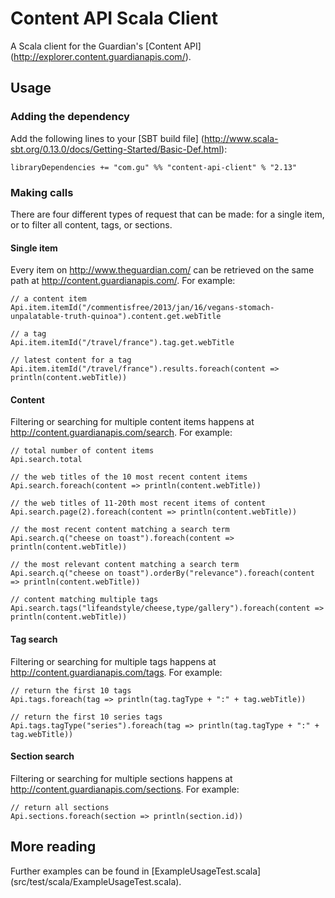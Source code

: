 Content API Scala Client
========================

A Scala client for the Guardian's [Content API] (http://explorer.content.guardianapis.com/).


Usage
-----

### Adding the dependency

Add the following lines to your [SBT build file] (http://www.scala-sbt.org/0.13.0/docs/Getting-Started/Basic-Def.html):

    libraryDependencies += "com.gu" %% "content-api-client" % "2.13"

### Making calls

There are four different types of request that can be made: for a single item, or to filter all content, tags, or sections.

#### Single item

Every item on http://www.theguardian.com/ can be retrieved on the same path at http://content.guardianapis.com/. For example:

    // a content item
    Api.item.itemId("/commentisfree/2013/jan/16/vegans-stomach-unpalatable-truth-quinoa").content.get.webTitle

    // a tag
    Api.item.itemId("/travel/france").tag.get.webTitle

    // latest content for a tag
    Api.item.itemId("/travel/france").results.foreach(content => println(content.webTitle))

#### Content

Filtering or searching for multiple content items happens at http://content.guardianapis.com/search. For example:

    // total number of content items
    Api.search.total

    // the web titles of the 10 most recent content items
    Api.search.foreach(content => println(content.webTitle))

    // the web titles of 11-20th most recent items of content
    Api.search.page(2).foreach(content => println(content.webTitle))

    // the most recent content matching a search term
    Api.search.q("cheese on toast").foreach(content => println(content.webTitle))

    // the most relevant content matching a search term
    Api.search.q("cheese on toast").orderBy("relevance").foreach(content => println(content.webTitle))

    // content matching multiple tags
    Api.search.tags("lifeandstyle/cheese,type/gallery").foreach(content => println(content.webTitle))

#### Tag search

Filtering or searching for multiple tags happens at http://content.guardianapis.com/tags. For example:

    // return the first 10 tags
    Api.tags.foreach(tag => println(tag.tagType + ":" + tag.webTitle))

    // return the first 10 series tags
    Api.tags.tagType("series").foreach(tag => println(tag.tagType + ":" + tag.webTitle))

#### Section search

Filtering or searching for multiple sections happens at http://content.guardianapis.com/sections. For example:

    // return all sections
    Api.sections.foreach(section => println(section.id))


More reading
------------

Further examples can be found in [ExampleUsageTest.scala] (src/test/scala/ExampleUsageTest.scala).
